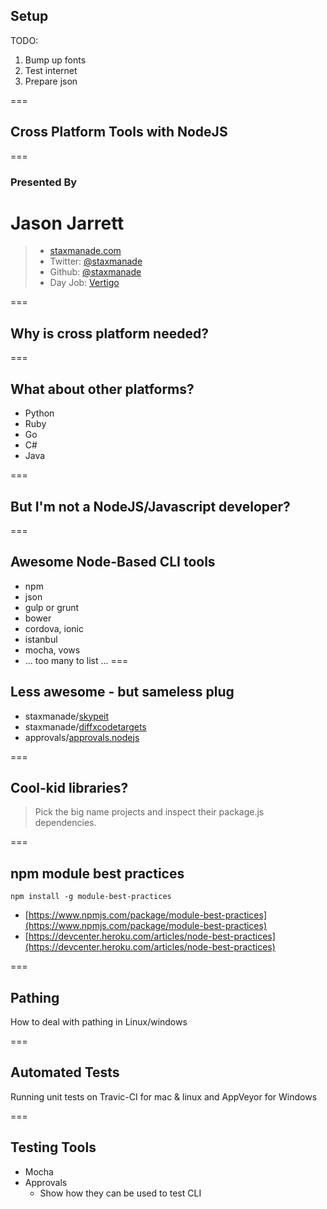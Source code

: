 ## Setup

TODO:

1. Bump up fonts
2. Test internet
3. Prepare json

===

## Cross Platform Tools with NodeJS

===
### Presented By
# Jason Jarrett
> * [staxmanade.com](http://staxmanade.com)
> * Twitter: [@staxmanade](https://twitter.com/staxmanade)
> * Github: [@staxmanade](http://github.com/staxmanade)
> * Day Job: [Vertigo](http://vertigo.com)

===

## Why is cross platform needed?

===

## What about other platforms?

- Python
- Ruby
- Go
- C#
- Java

===

## But I'm not a NodeJS/Javascript developer?

===

## Awesome Node-Based CLI tools

- npm
- json
- gulp or grunt
- bower
- cordova, ionic
- istanbul
- mocha, vows
- ... too many to list ...
===

## Less awesome - but sameless plug

- staxmanade/[skypeit](https://github.com/staxmanade/skypeit)
- staxmanade/[diffxcodetargets](https://github.com/staxmanade/diffxcodetargets)
- approvals/[approvals.nodejs](https://github.com/approvals/approvals.nodejs)

===

## Cool-kid libraries?

> Pick the big name projects and inspect their package.js dependencies.

===

## npm module best practices

    npm install -g module-best-practices

- [https://www.npmjs.com/package/module-best-practices](https://www.npmjs.com/package/module-best-practices)
- [https://devcenter.heroku.com/articles/node-best-practices](https://devcenter.heroku.com/articles/node-best-practices)

===

## Pathing

How to deal with pathing in Linux/windows

===

## Automated Tests

Running unit tests on Travic-CI for mac & linux and AppVeyor for Windows

===

## Testing Tools

 - Mocha
 - Approvals
    - Show how they can be used to test CLI
